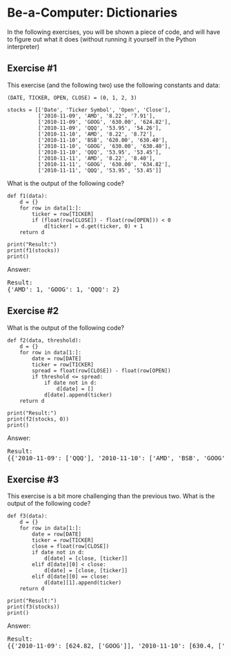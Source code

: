 # Be-a-Computer: Dictionaries

In the following exercises, you will be shown a piece of code, and will have to figure out what it does (without running it yourself in the Python interpreter)


## Exercise #1

This exercise (and the following two) use the following constants and data:

    (DATE, TICKER, OPEN, CLOSE) = (0, 1, 2, 3)

    stocks = [['Date', 'Ticker Symbol', 'Open', 'Close'],
              ['2010-11-09', 'AMD', '8.22', '7.91'],
              ['2010-11-09', 'GOOG', '630.00', '624.82'],
              ['2010-11-09', 'QQQ', '53.95', '54.26'],
              ['2010-11-10', 'AMD', '8.22', '8.72'],
              ['2010-11-10', 'BSB', '620.00', '630.40'],
              ['2010-11-10', 'GOOG', '630.00', '630.40'],
              ['2010-11-10', 'QQQ', '53.95', '53.45'],
              ['2010-11-11', 'AMD', '8.22', '8.40'],
              ['2010-11-11', 'GOOG', '630.00', '634.82'],
              ['2010-11-11', 'QQQ', '53.95', '53.45']]

What is the output of the following code?

    def f1(data):
        d = {}
        for row in data[1:]:
            ticker = row[TICKER]
            if (float(row[CLOSE]) - float(row[OPEN])) < 0
                d[ticker] = d.get(ticker, 0) + 1
        return d

    print("Result:")
    print(f1(stocks))
    print()

Answer:
<pre>
Result:
{'AMD': 1, 'GOOG': 1, 'QQQ': 2}
</pre>

## Exercise #2

What is the output of the following code?

    def f2(data, threshold):
        d = {}
        for row in data[1:]:
            date = row[DATE]
            ticker = row[TICKER]
            spread = float(row[CLOSE]) - float(row[OPEN])
            if threshold <= spread:
                if date not in d:
                    d[date] = []
                d[date].append(ticker)
        return d

    print("Result:")
    print(f2(stocks, 0))
    print()

Answer:
<pre>
Result:
{{'2010-11-09': ['QQQ'], '2010-11-10': ['AMD', 'BSB', 'GOOG'], '2010-11-11': ['AMD', 'GOOG']}}
</pre>

## Exercise #3

This exercise is a bit more challenging than the previous two. What is the output of the following code?

    def f3(data):
        d = {}
        for row in data[1:]:
            date = row[DATE]
            ticker = row[TICKER]
            close = float(row[CLOSE])
            if date not in d:
                d[date] = [close, [ticker]]
            elif d[date][0] < close:
                d[date] = [close, [ticker]]
            elif d[date][0] == close:
                d[date][1].append(ticker)
        return d

    print("Result:")
    print(f3(stocks))
    print()

Answer:
<pre>
Result:
{{'2010-11-09': [624.82, ['GOOG']], '2010-11-10': [630.4, ['BSB', 'GOOG']], '2010-11-11': [634.82, ['GOOG']]}}
</pre>